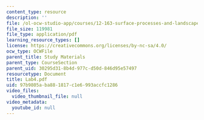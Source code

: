 ```yaml
---
content_type: resource
description: ''
file: /ol-ocw-studio-app/courses/12-163-surface-processes-and-landscape-evolution-fall-2004/97b9805aba881817c1e6993accfc1286_Lab4.pdf
file_size: 119981
file_type: application/pdf
learning_resource_types: []
license: https://creativecommons.org/licenses/by-nc-sa/4.0/
ocw_type: OCWFile
parent_title: Study Materials
parent_type: CourseSection
parent_uid: 30295d31-8b4d-977c-d50d-846d95e57497
resourcetype: Document
title: Lab4.pdf
uid: 97b9805a-ba88-1817-c1e6-993accfc1286
video_files:
  video_thumbnail_file: null
video_metadata:
  youtube_id: null
---
```

